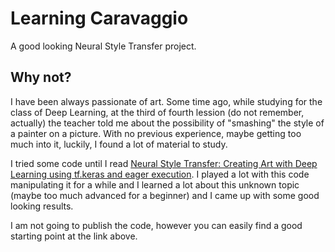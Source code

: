 # Learning Caravaggio
A good looking Neural Style Transfer project.

## Why not?
I have been always passionate of art. Some time ago, while studying for the class of Deep Learning, at the third of fourth lession (do not remember, actually) the teacher told me about the possibility of "smashing" the style of a painter on a picture. With no previous experience, maybe getting too much into it, luckily, I found a lot of material to study.

I tried some code until I read [Neural Style Transfer: Creating Art with Deep Learning using tf.keras and eager execution](https://medium.com/tensorflow/neural-style-transfer-creating-art-with-deep-learning-using-tf-keras-and-eager-execution-7d541ac31398). I played a lot with this code manipulating it for a while and I learned a lot about this unknown topic (maybe too much advanced for a beginner) and I came up with some good looking results.

I am not going to publish the code, however you can easily find a good starting point at the link above.
